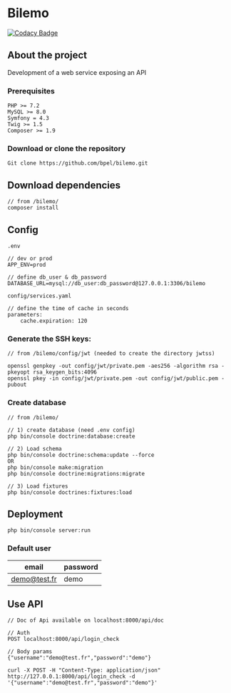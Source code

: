 # Bilemo

[![Codacy Badge](https://api.codacy.com/project/badge/Grade/cc8dc16a8f2d46dfaac7aad9db038519)](https://www.codacy.com/manual/bpel/bilemo?utm_source=github.com&amp;utm_medium=referral&amp;utm_content=bpel/bilemo&amp;utm_campaign=Badge_Grade)
## About the project

Development of a web service exposing an API

### Prerequisites
```
PHP >= 7.2
MySQL >= 8.0
Symfony = 4.3
Twig >= 1.5
Composer >= 1.9
```

### Download or clone the repository


```
Git clone https://github.com/bpel/bilemo.git
```

## Download dependencies

```
// from /bilemo/
composer install
```


## Config

 `.env`

   ```
   // dev or prod
   APP_ENV=prod
   
   // define db_user & db_password
   DATABASE_URL=mysql://db_user:db_password@127.0.0.1:3306/bilemo
   ```
   
 `config/services.yaml`
 
  ```
  // define the time of cache in seconds
  parameters:
      cache.expiration: 120
  ```
  
### Generate the SSH keys:
   
```
// from /bilemo/config/jwt (needed to create the directory jwtss)

openssl genpkey -out config/jwt/private.pem -aes256 -algorithm rsa -pkeyopt rsa_keygen_bits:4096
openssl pkey -in config/jwt/private.pem -out config/jwt/public.pem -pubout
```

### Create database

```
// from /bilemo/

// 1) create database (need .env config)
php bin/console doctrine:database:create

// 2) Load schema
php bin/console doctrine:schema:update --force
OR
php bin/console make:migration
php bin/console doctrine:migrations:migrate

// 3) Load fixtures
php bin/console doctrines:fixtures:load
```
## Deployment

```
php bin/console server:run
```

### Default user

email | password
| ----- | --------
demo@test.fr | demo

## Use API

```
// Doc of Api available on localhost:8000/api/doc

// Auth
POST localhost:8000/api/login_check

// Body params
{"username":"demo@test.fr","password":"demo"}

curl -X POST -H "Content-Type: application/json" http://127.0.0.1:8000/api/login_check -d '{"username":"demo@test.fr","password":"demo"}'
```